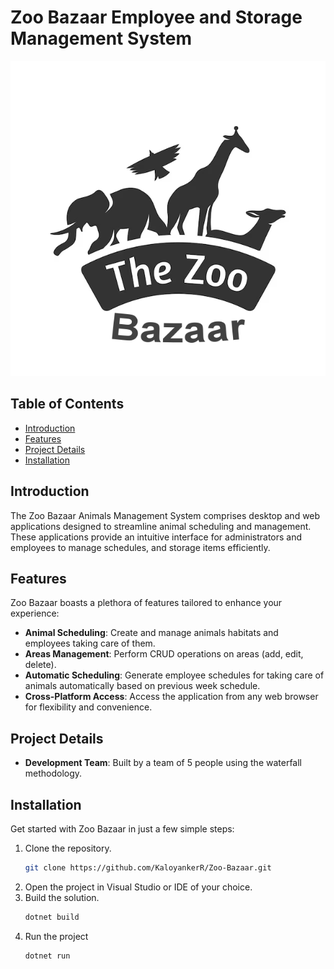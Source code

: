# Zoo Bazaar Employee and Storage Management System

![Zoo Bazaar Logo](Documentation/zoo.png)

## Table of Contents
- [Introduction](#introduction)
- [Features](#features)
- [Project Details](#project-details)
- [Installation](#installation)

## Introduction

The Zoo Bazaar Animals Management System comprises desktop and web applications designed to streamline animal scheduling and management. These applications provide an intuitive interface for administrators and employees to manage schedules, and storage items efficiently.

## Features

Zoo Bazaar boasts a plethora of features tailored to enhance your experience:
- **Animal Scheduling**: Create and manage animals habitats and employees taking care of them.
- **Areas Management**: Perform CRUD operations on areas (add, edit, delete).
- **Automatic Scheduling**: Generate employee schedules for taking care of animals automatically based on previous week schedule.
- **Cross-Platform Access**: Access the application from any web browser for flexibility and convenience.

## Project Details
- **Development Team**: Built by a team of 5 people using the waterfall methodology.

## Installation

Get started with Zoo Bazaar in just a few simple steps:

1. Clone the repository.
   ```bash
   git clone https://github.com/KaloyankerR/Zoo-Bazaar.git
   ```
2. Open the project in Visual Studio or IDE of your choice.
3. Build the solution.
   ```bash
   dotnet build
   ```
4. Run the project
   ```bash
   dotnet run
   ``` 

